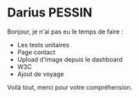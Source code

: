 # Darius PESSIN

Bonjour, je n'ai pas eu le temps de faire :
- Les tests unitaires
- Page contact
- Upload d'image depuis le dashboard
- W3C
- Ajout de voyage

Voilà tout, merci pour votre compréhension.